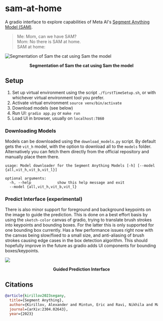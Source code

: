 # sam-at-home

A gradio interface to explore capabilities of Meta AI's [Segment Anything Model (SAM)](https://github.com/facebookresearch/segment-anything).

> Me: Mom, can we have SAM?
<br>Mom: No there is SAM at home.
<br>SAM at home:

![Segmentation of Sam the cat using Sam the model](example.png)
<center><b>Segmentation of Sam the cat using Sam the model</b></center>

## Setup
1. Set up virtual environment using the script `./firstTimeSetup.sh`, or with whichever virtual environment tool you prefer.
2. Activate virtual environment `source venv/bin/activate`
3. Download models (see below)
4. Run UI: `gradio app.py` or `make run`
5. Load UI in browser, usually on `localhost:7860`

### Downloading Models
Models can be downloaded using the `download_models.py` script. By default gets the `vit_h` model, with the option to download all to the `models` folder. Alternatively you can fetch them directly from the official repository and manually place them there.

```
usage: Model downloader for the Segment Anything Models [-h] [--model {all,vit_h,vit_b,vit_l}]

optional arguments:
  -h, --help            show this help message and exit
  --model {all,vit_h,vit_b,vit_l}
```

### Predict Interface (experimental)
There is also minor support for foreground and background keypoints on the image to guide the prediction.
This is done on a best effort basis by using the `sketch-color` canvas of gradio, trying to translate brush strokes into keypoints and bounding boxes.
For the latter this is only supported for one bounding box currently.
Has a few performance issues right now with the canvas being slow/fixed to a small size, and anti-aliasing of brush strokes causing edge cases in the box detection algorithm.
This should hopefully improve in the future as gradio adds UI components for bounding boxes/keypoints.


![](example_predict.png)
<center><b>Guided Prediction Interface</b></center>

## Citations
```bibtex
@article{kirillov2023segany,
  title={Segment Anything},
  author={Kirillov, Alexander and Mintun, Eric and Ravi, Nikhila and Mao, Hanzi and Rolland, Chloe and Gustafson, Laura and Xiao, Tete and Whitehead, Spencer and Berg, Alexander C. and Lo, Wan-Yen and Doll{\'a}r, Piotr and Girshick, Ross},
  journal={arXiv:2304.02643},
  year={2023}
```

